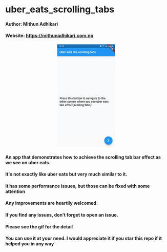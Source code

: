 # uber_eats_scrolling_tabs
#### Author: Mithun Adhikari
#### Website: https://mithunadhikari.com.np
<p align="center">
  <kbd>
<img src="./assets/demo.gif"></img>
  </kbd>
</p>

#### An app that demonstrates how to achieve the scrolling tab bar effect as we see on uber eats.
#### It's not exactly like uber eats but very much similar to it.
#### It has some performance issues, but those can be fixed with some attention
#### Any improvements are heartily welcomed.
#### If you find any issues, don't forget to open an issue.
#### Please see the gif for the detail


#### You can use it at your need. I  would appreciate it if you star this repo if it helped you in any way
